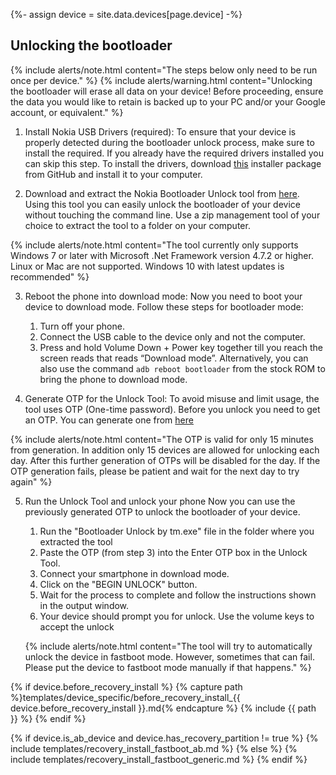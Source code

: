{%- assign device = site.data.devices[page.device] -%}

## Unlocking the bootloader

{% include alerts/note.html content="The steps below only need to be run once per device." %}
{% include alerts/warning.html content="Unlocking the bootloader will erase all data on your device!
Before proceeding, ensure the data you would like to retain is backed up to your PC and/or your Google account, or equivalent." %}

1. Install Nokia USB Drivers (required):
To ensure that your device is properly detected during the bootloader unlock process, make sure to install the required.
If you already have the required drivers installed you can skip this step. To install the drivers, download [this](https://github.com/StollD/nokia-driver-installer/blob/master/out/Phone_Nokia_USB_Driver_v1.4.0.exe) installer package from GitHub and install it to your computer.

2. Download and extract the Nokia Bootloader Unlock tool from [here](https://tchms.to/NokiaUBLTool). Using this tool you can easily unlock the bootloader of your device without touching the command line. Use a zip management tool of your choice to extract the tool to a folder on your computer.

{% include alerts/note.html content="The tool currently only supports Windows 7 or later with Microsoft .Net Framework version 4.7.2 or higher. Linux or Mac are not supported. Windows 10 with latest updates is recommended" %}

3. Reboot the phone into download mode:
Now you need to boot your device to download mode. Follow these steps for bootloader mode:

    1. Turn off your phone.
    2. Connect the USB cable to the device only and not the computer.
    3. Press and hold Volume Down + Power key together till you reach the screen reads that reads “Download mode”.
    Alternatively, you can also use the command ```adb reboot bootloader``` from the stock ROM to bring the phone to download mode.

4. Generate OTP for the Unlock Tool:
To avoid misuse and limit usage, the tool uses OTP (One-time password). Before you unlock you need to get an OTP. You can generate one from [here](https://www.techmesto.com/nokia-ubl-otp/)

{% include alerts/note.html content="The OTP is valid for only 15 minutes from generation. In addition only 15 devices are allowed for unlocking each day. After this further generation of OTPs will be disabled for the day. If the OTP generation fails, please be patient and wait for the next day to try again" %}

5. Run the Unlock Tool and unlock your phone
Now you can use the previously generated OTP to unlock the bootloader of your device.

    1. Run the "Bootloader Unlock by tm.exe" file in the folder where you extracted the tool
    2. Paste the OTP (from step 3) into the Enter OTP box in the Unlock Tool.
    3. Connect your smartphone in download mode.
    4. Click on the "BEGIN UNLOCK" button.
    5. Wait for the process to complete and follow the instructions shown in the output window.
    6. Your device should prompt you for unlock. Use the volume keys to accept the unlock
    
    {% include alerts/note.html content="The tool will try to automatically unlock the device in fastboot mode. However, sometimes that can fail. Please put the device to fastboot mode manually if that happens." %}

{% if device.before_recovery_install %}
{% capture path %}templates/device_specific/before_recovery_install_{{ device.before_recovery_install }}.md{% endcapture %}
{% include {{ path }} %}
{% endif %}

{% if device.is_ab_device and device.has_recovery_partition != true %}
{% include templates/recovery_install_fastboot_ab.md %}
{% else %}
{% include templates/recovery_install_fastboot_generic.md %}
{% endif %}
